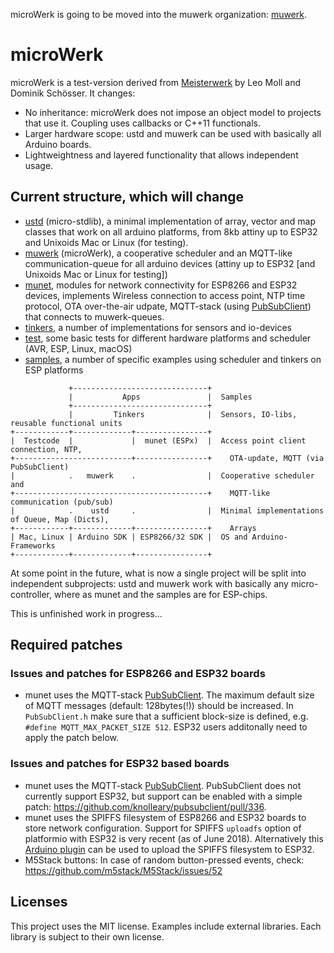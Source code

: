 microWerk is going to be moved into the muwerk organization: [muwerk](https://github.com/muwerk).

# microWerk

microWerk is a test-version derived from [Meisterwerk](https://github.com/YeaSoft/MeisterWerk) by Leo Moll and Dominik Schösser. It changes:

* No inheritance: microWerk does not impose an object model to projects that use it. Coupling uses callbacks or C++11 functionals.
* Larger hardware scope: ustd and muwerk can be used with basically all Arduino boards.
* Lightweightness and layered functionality that allows independent usage.

## Current structure, which will change

* [ustd](ustd/) (micro-stdlib), a minimal implementation of array, vector and map classes that work on all arduino platforms, from 8kb attiny up to ESP32 and Unixoids Mac or Linux (for testing).
* [muwerk](muwerk/) (microWerk), a cooperative scheduler and an MQTT-like communication-queue for all arduino devices (attiny up to ESP32 [and Unixoids Mac or Linux for testing])
* [munet](munet/), modules for network connectivity for ESP8266 and ESP32 devices, implements Wireless connection to access point, NTP time protocol, OTA over-the-air udpate, MQTT-stack (using [PubSubClient](https://github.com/knolleary/pubsubclient)) that connects to muwerk-queues.
* [tinkers](tinkers/), a number of implementations for sensors and io-devices
* [test](test/), some basic tests for different hardware platforms and scheduler (AVR, ESP, Linux, macOS)
* [samples](samples/), a number of specific examples using scheduler and tinkers on ESP platforms

```
             +------------------------------+
             |           Apps               |  Samples
             +------------------------------+
             |         Tinkers              |  Sensors, IO-libs, reusable functional units
+------------+-------------+----------------+
|  Testcode  |             |  munet (ESPx)  |  Access point client connection, NTP, 
+--------------------------+----------------+    OTA-update, MQTT (via PubSubClient)
|            .   muwerk    .                |  Cooperative scheduler and  
+-------------------------------------------+    MQTT-like communication (pub/sub)
|            .    ustd     .                |  Minimal implementations of Queue, Map (Dicts),
+------------+-------------+----------------+    Arrays
| Mac, Linux | Arduino SDK | ESP8266/32 SDK |  OS and Arduino-Frameworks
+------------+-------------+----------------+
```

At some point in the future, what is now a single project will be split into independent subprojects: ustd and muwerk work with basically any micro-controller, where as munet and the samples are for ESP-chips.

This is unfinished work in progress...

## Required patches

### Issues and patches for ESP8266 and ESP32 boards

* munet uses the MQTT-stack [PubSubClient](https://github.com/knolleary/pubsubclient). The maximum default size of MQTT messages (default: 128bytes(!)) should be increased. In `PubSubClient.h` make sure that a sufficient block-size is defined, e.g. `#define MQTT_MAX_PACKET_SIZE 512`. ESP32 users additonally need to apply the patch below.

### Issues and patches for ESP32 based boards

* munet uses the MQTT-stack [PubSubClient](https://github.com/knolleary/pubsubclient). PubSubClient does not currently support ESP32, but support can be enabled with a simple patch: <https://github.com/knolleary/pubsubclient/pull/336>. 
* munet uses the SPIFFS filesystem of ESP8266 and ESP32 boards to store network configuration. Support for SPIFFS `uploadfs` option of platformio with ESP32 is very recent (as of June 2018). Alternatively this [Arduino plugin](https://github.com/me-no-dev/arduino-esp32fs-plugin) can be used to upload the SPIFFS filesystem to ESP32.
* M5Stack buttons: In case of random button-pressed events, check: <https://github.com/m5stack/M5Stack/issues/52>

## Licenses

This project uses the MIT license. Examples include external libraries. Each library is subject to their own license.
